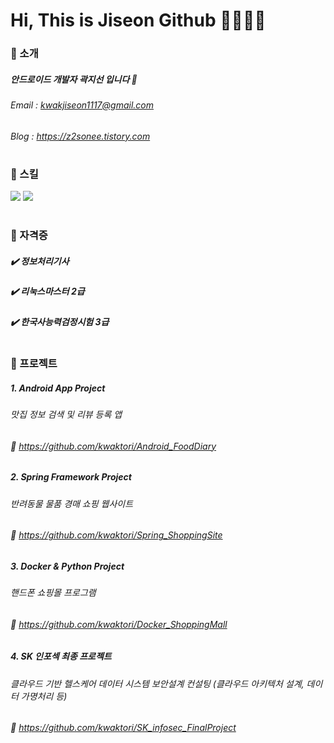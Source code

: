 # Hi, This is Jiseon Github 👩🏻‍💻✨

### 🍊 소개
##### 안드로이드 개발자 곽지선 입니다 🌿
###### Email : kwakjiseon1117@gmail.com
###### Blog : https://z2sonee.tistory.com
#
### 🍊 스킬
<img src="https://img.shields.io/badge/Java-007396?style=flat-square&logo=Java&logoColor=white"/>
<img src="https://img.shields.io/badge/Android-3DDC84?style=flat-square&logo=Android&logoColor=white"/>

#
### 🍊 자격증
##### ✔️ 정보처리기사
##### ✔️ 리눅스마스터 2급
##### ✔️ 한국사능력검정시험 3급
#
### 🍊 프로젝트
##### 1. Android App Project 
###### 맛집 정보 검색 및 리뷰 등록 앱
###### 🔗 https://github.com/kwaktori/Android_FoodDiary
##### 2. Spring Framework Project 
###### 반려동물 물품 경매 쇼핑 웹사이트
###### 🔗 https://github.com/kwaktori/Spring_ShoppingSite
##### 3. Docker & Python Project 
###### 핸드폰 쇼핑몰 프로그램
###### 🔗 https://github.com/kwaktori/Docker_ShoppingMall
##### 4. SK 인포섹 최종 프로젝트
###### 클라우드 기반 헬스케어 데이터 시스템 보안설계 컨설팅 (클라우드 아키텍처 설계, 데이터 가명처리 등)
###### 🔗 https://github.com/kwaktori/SK_infosec_FinalProject








